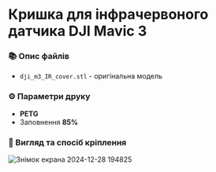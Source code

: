 # Кришка для інфрачервоного датчика DJI Mavic 3
### :books: Опис файлів
- `dji_m3_IR_cover.stl` - оригінальна модель

### :gear: Параметри друку
- **PETG**
- Заповнення **85%**

### :eyes: Вигляд та спосіб кріплення
![Знімок екрана 2024-12-28 194825](https://github.com/user-attachments/assets/72706425-23ed-4a0f-b684-e527da28fb10)
